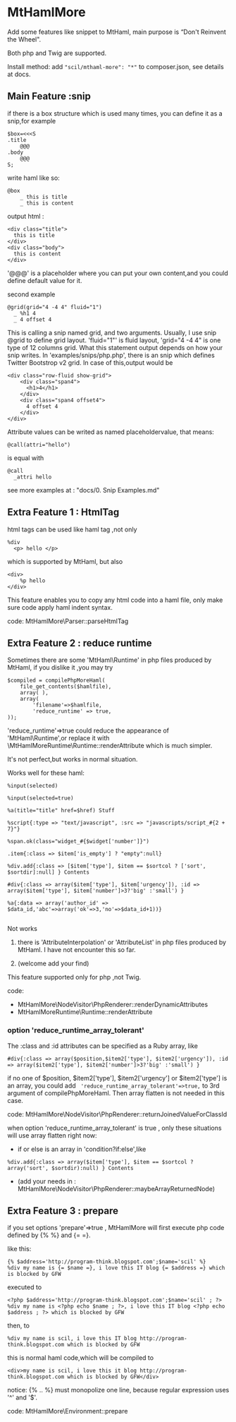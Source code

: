 MtHamlMore
==========

Add some features like snippet to MtHaml,  main purpose is “Don't Reinvent the Wheel".

Both php and Twig are supported.

Install method: add ``` "scil/mthaml-more": "*" ``` to composer.json, see details at docs.

Main Feature :snip
----
if there is a box structure which is used many times, you can define it as a snip,for example
```
$box=<<<S
.title
    @@@
.body
    @@@
S;
```

write haml like so:
```
@box
    _ this is title
    _ this is content
```

output html :
```
<div class="title">
  this is title
</div>
<div class="body">
  this is content
</div>
```

'@@@' is a placeholder where you can put your own content,and you could define default value for it.


second example
```
@grid(grid="4 -4 4" fluid="1")
  _ %h1 4
  _ 4 offset 4
```
This is calling a snip named grid, and two arguments. Usually, I use snip @grid to define grid layout.
'fluid="1"' is fluid layout, 'grid="4 -4 4" is one type of 12 columns grid.
What this statement output depends on how your snip writes.
In 'examples/snips/php.php', there is an snip which defines Twitter Bootstrop v2 grid. In case of this,output would be
```
<div class="row-fluid show-grid">
    <div class="span4">
      <h1>4</h1>
    </div>
    <div class="span4 offset4">
      4 offset 4
    </div>
</div>
```

Attribute values can be writed as named placeholdervalue, that means:
```
@call(attri="hello")
```
is equal with
```
@call
  _attri hello
```



see more examples at : "docs/0. Snip Examples.md"



Extra Feature 1 : HtmlTag
-----
html tags can be used like haml tag ,not only
```
%div
  <p> hello </p>
```
which is supported by MtHaml, but also
```
<div>
    %p hello
</div>
```
This feature enables you to copy any html code into a haml file, only make sure code apply haml indent syntax.

code: MtHamlMore\Parser::parseHtmlTag



Extra Feature 2 : reduce runtime
-----
Sometimes there are some 'MtHaml\Runtime' in php files produced by MtHaml, if you dislike it ,you may try
```
$compiled = compilePhpMoreHaml(
    file_get_contents($hamlfile),
    array( ),
    array(
        'filename'=>$hamlfile,
        'reduce_runtime' => true,
));
```
'reduce_runtime'=>true could reduce the appearance of 'MtHaml\Runtime',or replace it with \MtHamlMoreRuntime\Runtime::renderAttribute which is much simpler.

It's not perfect,but works in normal situation.

Works well for these haml:
```
%input(selected)

%input(selected=true)

%a(title="title" href=$href) Stuff

%script{:type => "text/javascript", :src => "javascripts/script_#{2 + 7}"}

%span.ok(class="widget_#{$widget['number']}")

.item{:class => $item['is_empty'] ? "empty":null}

%div.add{:class => [$item['type'], $item == $sortcol ? ['sort', $sortdir]:null] } Contents

#div{:class => array($item['type'], $item['urgency']), :id => array($item['type'], $item['number']>3?'big' :'small') }

%a{:data => array('author_id' => $data_id,'abc'=>array('ok'=>3,'no'=>$data_id+1))}


```

Not works

1. there is 'AttributeInterpolation' or 'AttributeList' in php files produced by MtHaml. I have not encounter this so far.

2. (welcome add your find)



This feature supported only for php ,not Twig.

code:
* MtHamlMore\NodeVisitor\PhpRenderer::renderDynamicAttributes
* MtHamlMoreRuntime\Runtime::renderAttribute



### option 'reduce_runtime_array_tolerant'
The :class and :id attributes can be specified as a Ruby array, like
```
#div{:class => array($position,$item2['type'], $item2['urgency']), :id => array($item2['type'], $item2['number']>3?'big' :'small') }
```
if no one of $position, $item2['type'], $item2['urgency'] or $item2['type'] is an array, you could add
``` 'reduce_runtime_array_tolerant'=>true,``` to 3rd argument of compilePhpMoreHaml.
Then array flatten is not needed in this case.

code: MtHamlMore\NodeVisitor\PhpRenderer::returnJoinedValueForClassId


when option 'reduce_runtime_array_tolerant' is true , only these situations will use array flatten right now:

* if or else is an array in 'condition?if:else',like
```
%div.add{:class => array($item['type'], $item == $sortcol ? array('sort', $sortdir):null) } Contents
```
* (add your needs in : MtHamlMore\NodeVisitor\PhpRenderer::maybeArrayReturnedNode)




Extra Feature 3 : prepare
-----

if you set options 'prepare'=>true , MtHamlMore will first execute php code defined by {% %} and {= =}.

like this:
```
{% $address='http://program-think.blogspot.com';$name='scil' %}
%div my name is {= $name =}, i love this IT blog {= $address =} which is blocked by GFW
```

executed to
```
<?php $address='http://program-think.blogspot.com';$name='scil' ; ?>
%div my name is <?php echo $name ; ?>, i love this IT blog <?php echo $address ; ?> which is blocked by GFW
```

then, to
```
%div my name is scil, i love this IT blog http://program-think.blogspot.com which is blocked by GFW
```

this is normal haml code,which will be compiled to
```
<div>my name is scil, i love this it blog http://program-think.blogspot.com which is blocked by GFW</div>

```

notice: {% .. %} must monopolize one line, because regular expression uses '^' and '$'.

code: MtHamlMore\Environment::prepare


